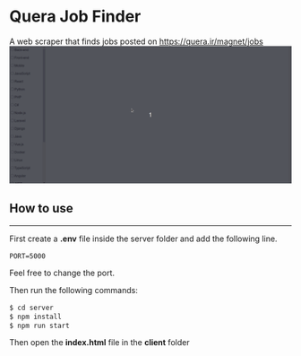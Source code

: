 # Quera Job Finder

A web scraper that finds jobs posted on https://quera.ir/magnet/jobs
![demo](demo.gif)

## How to use

---

First create a **.env** file inside the server folder and add the following line.

```
PORT=5000
```

Feel free to change the port.

Then run the following commands:

```
$ cd server
$ npm install
$ npm run start
```

Then open the **index.html** file in the **client** folder
